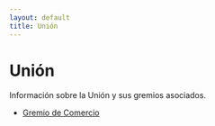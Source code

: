 ```yaml
---
layout: default
title: Unión
---
```


# Unión

Información sobre la Unión y sus gremios asociados.

*   [Gremio de Comercio](gremio-de-comercio.md) 


